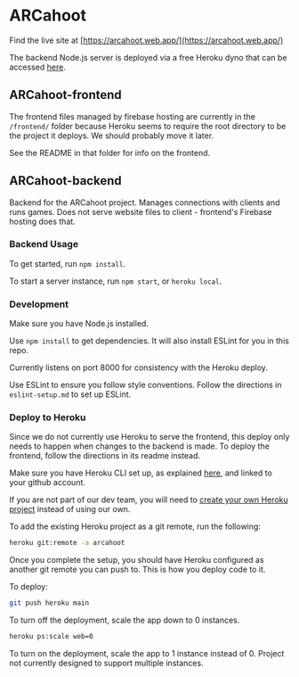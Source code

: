 # ARCahoot

Find the live site at [https://arcahoot.web.app/](https://arcahoot.web.app/)

The backend Node.js server is deployed via a free Heroku dyno that can be accessed [here](https://arcahoot.herokuapp.com/).

## ARCahoot-frontend

The frontend files managed by firebase hosting are currently in the `/frontend/` folder
because Heroku seems to require the root directory to be the project it deploys.
We should probably move it later.

See the README in that folder for info on the frontend.

## ARCahoot-backend

Backend for the ARCahoot project. Manages connections with clients and runs games. Does not serve website files to client - frontend's Firebase hosting does that.

### Backend Usage

To get started, run `npm install`.

To start a server instance, run `npm start`, or `heroku local`.

### Development

Make sure you have Node.js installed.

Use `npm install` to get dependencies. It will also install ESLint for you in this repo.

Currently listens on port 8000 for consistency with the Heroku deploy.

Use ESLint to ensure you follow style conventions. Follow the directions in `eslint-setup.md` to set up ESLint.

### Deploy to Heroku

Since we do not currently use Heroku to serve the frontend, this deploy only needs to happen when changes to the backend is made. To deploy the frontend, follow the directions in its readme instead.

Make sure you have Heroku CLI set up, as explained [here](https://devcenter.heroku.com/articles/heroku-cli), and linked to your github account.

If you are not part of our dev team, you will need to [create your own Heroku project](https://devcenter.heroku.com/articles/git) instead of using our own.

To add the existing Heroku project as a git remote, run the following:

```bash
heroku git:remote -a arcahoot
```

Once you complete the setup, you should have Heroku configured as another git remote you can push to. This is how you deploy code to it.

To deploy:

```bash
git push heroku main
```

To turn off the deployment, scale the app down to 0 instances.

```bash
heroku ps:scale web=0
```

To turn on the deployment, scale the app to 1 instance instead of 0. Project not currently designed to support multiple instances.
